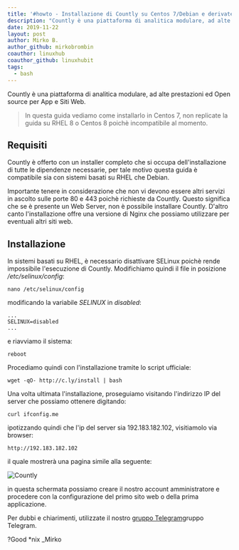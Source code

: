 ```yaml
---
title: '#howto - Installazione di Countly su Centos 7/Debian e derivate'
description: "Countly è una piattaforma di analitica modulare, ad alte prestazioni ed Open source per App e Siti Web."
date: 2019-11-22
layout: post
author: Mirko B.
author_github: mirkobrombin
coauthor: linuxhub
coauthor_github: linuxhubit
tags:
  - bash
---
```

Countly è una piattaforma di analitica modulare, ad alte prestazioni ed Open source per App e Siti Web.

> In questa guida vediamo come installarlo in Centos 7, non replicate la guida su RHEL 8 o Centos 8 poichè incompatibile al momento.

## Requisiti
Countly è offerto con un installer completo che si occupa dell'installazione di tutte le dipendenze necessarie, per tale motivo questa guida è compatibile sia con sistemi basati su RHEL che Debian.

Importante tenere in considerazione che non vi devono essere altri servizi in ascolto sulle porte 80 e 443 poichè richieste da Countly. Questo significa che se è presente un Web Server, non è possibile installare Countly. D'altro canto l'installazione offre una versione di Nginx che possiamo utilizzare per eventuali altri siti web.

## Installazione
In sistemi basati su RHEL, è necessario disattivare SELinux poichè rende impossibile l'esecuzione di Countly. Modifichiamo quindi il file in posizione */etc/selinux/config*:
```
nano /etc/selinux/config
```
modificando la variabile *SELINUX* in *disabled*:
```
...
SELINUX=disabled
...
```
e riavviamo il sistema:
```
reboot
```
Procediamo quindi con l'installazione tramite lo script ufficiale:
```
wget -qO- http://c.ly/install | bash
```
Una volta ultimata l'installazione, proseguiamo visitando l'indirizzo IP del server che possiamo ottenere digitando:
```
curl ifconfig.me
```
ipotizzando quindi che l'ip del server sia 192.183.182.102, visitiamolo via browser:
```
http://192.183.182.102
```
il quale mostrerà una pagina simile alla seguente:

![Countly](storage/Schermata%20da%202019-11-22%2021-40-37.png)

in questa schermata possiamo creare il nostro account amministratore e procedere con la configurazione del primo sito web o della prima applicazione.

Per dubbi e chiarimenti, utilizzate il nostro <a href="https://t.me/gentedilinux">gruppo Telegram</a>gruppo Telegram.

?Good *nix _Mirko